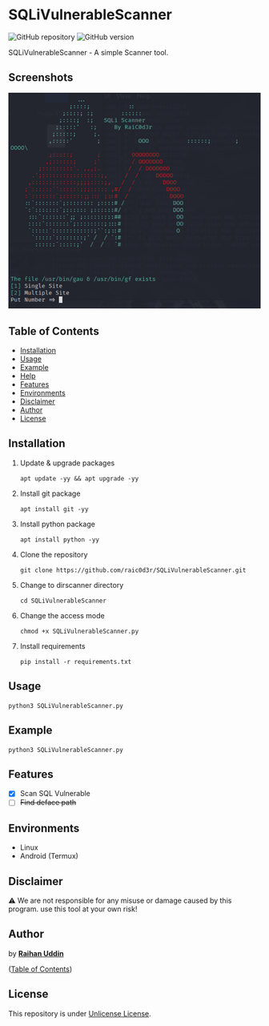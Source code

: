 # SQLiVulnerableScanner

![GitHub repository](https://img.shields.io/badge/raic0d3r-SQLiVulnerableScanner-blue?style=flat-square&logo=github)
![GitHub version](https://img.shields.io/badge/version-1.0-yellow?style=flat-square)

SQLiVulnerableScanner - A simple Scanner tool.

## Screenshots

![Screenshot](https://raw.githubusercontent.com/raic0d3r/SQLiVulnerableScanner/main/Screenshot_2.png?raw=true "Optional Title")

## Table of Contents

- [Installation](#installation)
- [Usage](#usage)
- [Example](#example)
- [Help](#help)
- [Features](#features)
- [Environments](#environments)
- [Disclaimer](#disclaimer)
- [Author](#author)
- [License](#license)

## Installation

1. Update & upgrade packages
    ```
    apt update -yy && apt upgrade -yy
    ```
    
2. Install git package
    ```
    apt install git -yy
    ```
    
3. Install python package
    ```
    apt install python -yy
    ```
    
4. Clone the repository
    ```
    git clone https://github.com/raic0d3r/SQLiVulnerableScanner.git
    ```
5. Change to dirscanner directory
    ```
    cd SQLiVulnerableScanner
    ```
    
6. Change the access mode
    ```
    chmod +x SQLiVulnerableScanner.py
    ```
    
7. Install requirements
    ```
    pip install -r requirements.txt
    ```
    
## Usage

    python3 SQLiVulnerableScanner.py
    
## Example

    python3 SQLiVulnerableScanner.py

## Features

   - [x] Scan SQL Vulnerable
   - [ ] ~~Find deface path~~

## Environments

* Linux
* Android (Termux)

## Disclaimer

:warning: We are not responsible for any misuse or damage caused by this program. use this tool at your own risk!

## Author

by [**Raihan Uddin**](https://t.me/raic0d3r)

([Table of Contents](#table-of-contents))

## License

This repository is under [Unlicense License](https://github.com/raic0d3r/SQLiVulnerableScanner/blob/main/LICENSE).
